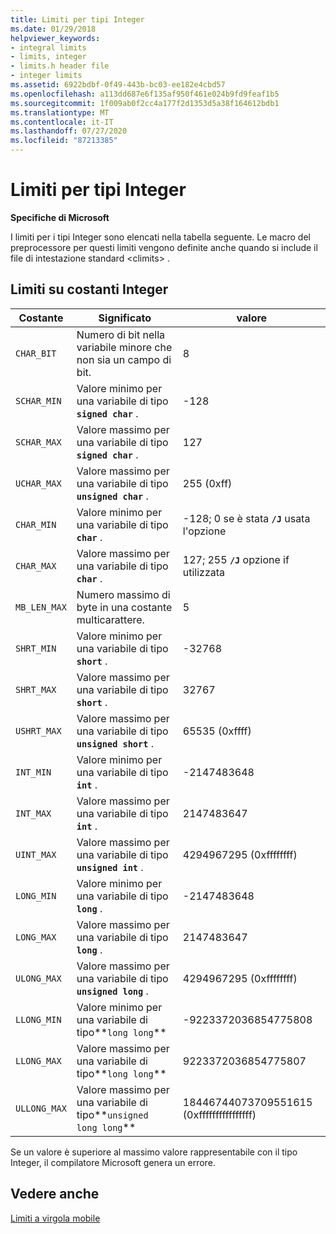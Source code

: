 ```yaml
---
title: Limiti per tipi Integer
ms.date: 01/29/2018
helpviewer_keywords:
- integral limits
- limits, integer
- limits.h header file
- integer limits
ms.assetid: 6922bdbf-0f49-443b-bc03-ee182e4cbd57
ms.openlocfilehash: a113dd687e6f135af950f461e024b9fd9feaf1b5
ms.sourcegitcommit: 1f009ab0f2cc4a177f2d1353d5a38f164612bdb1
ms.translationtype: MT
ms.contentlocale: it-IT
ms.lasthandoff: 07/27/2020
ms.locfileid: "87213385"
---
```

# <a name="integer-limits"></a>Limiti per tipi Integer

**Specifiche di Microsoft**

I limiti per i tipi Integer sono elencati nella tabella seguente. Le macro del preprocessore per questi limiti vengono definite anche quando si include il file di intestazione standard \<climits> .

## <a name="limits-on-integer-constants"></a>Limiti su costanti Integer

| Costante | Significato | valore |
|--|--|--|
| `CHAR_BIT` | Numero di bit nella variabile minore che non sia un campo di bit. | 8 |
| `SCHAR_MIN` | Valore minimo per una variabile di tipo **`signed char`** . | -128 |
| `SCHAR_MAX` | Valore massimo per una variabile di tipo **`signed char`** . | 127 |
| `UCHAR_MAX` | Valore massimo per una variabile di tipo **`unsigned char`** . | 255 (0xff) |
| `CHAR_MIN` | Valore minimo per una variabile di tipo **`char`** . | -128; 0 se è stata **`/J`** usata l'opzione |
| `CHAR_MAX` | Valore massimo per una variabile di tipo **`char`** . | 127; 255 **`/J`** opzione if utilizzata |
| `MB_LEN_MAX` | Numero massimo di byte in una costante multicarattere. | 5 |
| `SHRT_MIN` | Valore minimo per una variabile di tipo **`short`** . | -32768 |
| `SHRT_MAX` | Valore massimo per una variabile di tipo **`short`** . | 32767 |
| `USHRT_MAX` | Valore massimo per una variabile di tipo **`unsigned short`** . | 65535 (0xffff) |
| `INT_MIN` | Valore minimo per una variabile di tipo **`int`** . | -2147483648 |
| `INT_MAX` | Valore massimo per una variabile di tipo **`int`** . | 2147483647 |
| `UINT_MAX` | Valore massimo per una variabile di tipo **`unsigned int`** . | 4294967295 (0xffffffff) |
| `LONG_MIN` | Valore minimo per una variabile di tipo **`long`** . | -2147483648 |
| `LONG_MAX` | Valore massimo per una variabile di tipo **`long`** . | 2147483647 |
| `ULONG_MAX` | Valore massimo per una variabile di tipo **`unsigned long`** . | 4294967295 (0xffffffff) |
| `LLONG_MIN` | Valore minimo per una variabile di tipo**`long long`** | -9223372036854775808 |
| `LLONG_MAX` | Valore massimo per una variabile di tipo**`long long`** | 9223372036854775807 |
| `ULLONG_MAX` | Valore massimo per una variabile di tipo**`unsigned long long`** | 18446744073709551615 (0xffffffffffffffff) |

Se un valore è superiore al massimo valore rappresentabile con il tipo Integer, il compilatore Microsoft genera un errore.

## <a name="see-also"></a>Vedere anche

[Limiti a virgola mobile](../cpp/floating-limits.md)
